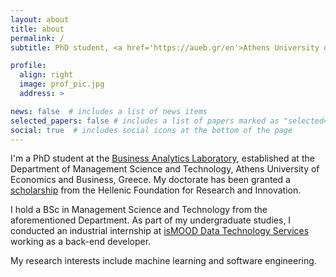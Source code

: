 ```yaml
---
layout: about
title: about
permalink: /
subtitle: PhD student, <a href='https://aueb.gr/en'>Athens University of Economics and Business</a>

profile:
  align: right
  image: prof_pic.jpg
  address: >

news: false  # includes a list of news items
selected_papers: false # includes a list of papers marked as "selected={true}"
social: true  # includes social icons at the bottom of the page
---
```


I'm a PhD student at the [Business Analytics Laboratory](https://www.balab.aueb.gr/),
established at the Department of Management Science and Technology,
Athens University of Economics and Business, Greece.
My doctorate has been granted a [scholarship](https://www.elidek.gr/en/call/3rd-call-for-h-f-r-i-scholarships-for-phd-candidates/)
from the Hellenic Foundation for Research and Innovation.

I hold a BSc in Management Science and Technology from the aforementioned Department.
As part of my undergraduate studies,
I conducted an industrial internship at [isMOOD Data Technology Services](https://ismood.com/)
working as a back-end developer.

My research interests include machine learning and software engineering.
